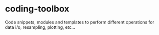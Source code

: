 # coding-toolbox
Code snippets, modules and templates to perform different operations for data i/o, resampling, plotting, etc...
